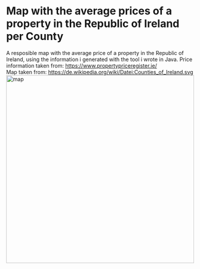 # Map with the average prices of a property in the Republic of Ireland per County
A resposible map with the average price of a property in the Republic of Ireland, using the information i generated with the tool i wrote in Java.
Price information taken from: https://www.propertypriceregister.ie/ <br>
Map taken from: https://de.wikipedia.org/wiki/Datei:Counties_of_Ireland.svg
<img width="503" alt="map" src="https://github.com/floriiian/avg-price-map/assets/112857696/04fbf904-6696-424f-82f2-2de683ca4c02">
